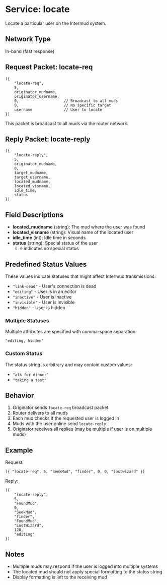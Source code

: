 # Service: locate

Locate a particular user on the Intermud system.

## Network Type
In-band (fast response)

## Request Packet: locate-req

```lpc
({
    "locate-req",
    5,
    originator_mudname,
    originator_username,
    0,                    // Broadcast to all muds
    0,                    // No specific target
    username              // User to locate
})
```

This packet is broadcast to all muds via the router network.

## Reply Packet: locate-reply

```lpc
({
    "locate-reply",
    5,
    originator_mudname,
    0,
    target_mudname,
    target_username,
    located_mudname,
    located_visname,
    idle_time,
    status
})
```

## Field Descriptions

- **located_mudname** (string): The mud where the user was found
- **located_visname** (string): Visual name of the located user
- **idle_time** (int): Idle time in seconds
- **status** (string): Special status of the user
  - `0` indicates no special status

## Predefined Status Values

These values indicate statuses that might affect Intermud transmissions:
- `"link-dead"` - User's connection is dead
- `"editing"` - User is in an editor
- `"inactive"` - User is inactive
- `"invisible"` - User is invisible
- `"hidden"` - User is hidden

### Multiple Statuses
Multiple attributes are specified with comma-space separation:
```
"editing, hidden"
```

### Custom Status
The status string is arbitrary and may contain custom values:
- `"afk for dinner"`
- `"taking a test"`

## Behavior

1. Originator sends `locate-req` broadcast packet
2. Router delivers to all muds
3. Each mud checks if the requested user is logged in
4. Muds with the user online send `locate-reply`
5. Originator receives all replies (may be multiple if user is on multiple muds)

## Example

Request:
```lpc
({ "locate-req", 5, "SeekMud", "finder", 0, 0, "lostwizard" })
```

Reply:
```lpc
({ 
    "locate-reply", 
    5, 
    "FoundMud", 
    0, 
    "SeekMud", 
    "finder",
    "FoundMud",
    "LostWizard",
    120,
    "editing"
})
```

## Notes

- Multiple muds may respond if the user is logged into multiple systems
- The located mud should not apply special formatting to the status string
- Display formatting is left to the receiving mud